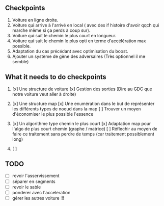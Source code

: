 ## Checkpoints

1. Voiture en ligne droite.
2. Voiture qui arrive à l'arrivé en local 
( avec des if histoire d'avoir qqch qui marche même si ça perds à coup sur).
3. Voiture qui suit le chemin le plus court en longueur.
4. Voiture qui suit le chemin le plus opti en terme d'accélération max possible.
5. Adaptation du cas précédant avec optimisation du boost.
6. Ajouter un système de gène des adversaires (Très optionnel il me semble)

## What it needs to do checkpoints

1.  [x] Une structure de voiture
    [x] Gestion des sorties (Dire au GDC que notre voiture veut aller à droite)

2.  [x] Une structure map 
    [x] Une enumération dans le but de représenter les différents types de noeud dans la map
    [ ] Trouver un moyen d'économiser le plus possible l'essence

3.  [x] Un algorithme type chemin le plus court
    [x] Adaptation map pour l'algo de plus court chemin (graphe / matrice)
    [ ] Réflechir au moyen de faire ce traitement sans perdre de temps (car traitement possiblement long)

4.  [ ] 
 

## TODO

- [ ] revoir l'asservissement
- [ ] séparer en segments
- [ ] revoir le sable
- [ ] ponderer avec l'acceleration
- [ ] gérer les autres voiture !!!